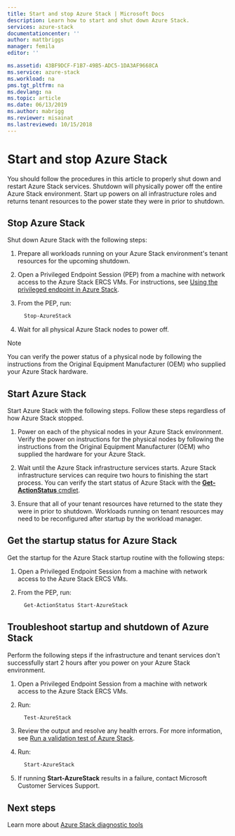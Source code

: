 ```yaml
---
title: Start and stop Azure Stack | Microsoft Docs
description: Learn how to start and shut down Azure Stack.
services: azure-stack
documentationcenter: ''
author: mattbriggs
manager: femila
editor: ''

ms.assetid: 43BF9DCF-F1B7-49B5-ADC5-1DA3AF9668CA
ms.service: azure-stack
ms.workload: na
pms.tgt_pltfrm: na
ms.devlang: na
ms.topic: article
ms.date: 06/13/2019
ms.author: mabrigg
ms.reviewer: misainat
ms.lastreviewed: 10/15/2018
---
```


# Start and stop Azure Stack
You should follow the procedures in this article to properly shut down and restart Azure Stack services. Shutdown will physically power off the entire Azure Stack environment. Start up powers on all infrastructure roles and returns tenant resources to the power state they were in prior to shutdown.

## Stop Azure Stack 

Shut down Azure Stack with the following steps:

1. Prepare all workloads running on your Azure Stack environment's tenant resources for the upcoming shutdown. 

2. Open a Privileged Endpoint Session (PEP) from a machine with network access to the Azure Stack ERCS VMs. For instructions, see [Using the privileged endpoint in Azure Stack](azure-stack-privileged-endpoint.md).

3. From the PEP, run:

    ```powershell
      Stop-AzureStack
    ```

4. Wait for all physical Azure Stack nodes to power off.

> [!Note]  
> You can verify the power status of a physical node by following the instructions from the Original Equipment Manufacturer (OEM) who supplied your Azure Stack hardware. 

## Start Azure Stack 

Start Azure Stack with the following steps. Follow these steps regardless of how Azure Stack stopped.

1. Power on each of the physical nodes in your Azure Stack environment. Verify the power on instructions for the physical nodes by following the instructions from the Original Equipment Manufacturer (OEM) who supplied the hardware for your Azure Stack.

2. Wait until the Azure Stack infrastructure services starts. Azure Stack infrastructure services can require two hours to finishing the start process. You can verify the start status of Azure Stack with the [**Get-ActionStatus** cmdlet](#get-the-startup-status-for-azure-stack).

3. Ensure that all of your tenant resources have returned to the state they were in prior to shutdown. Workloads running on tenant resources may need to be reconfigured after startup by the workload manager.

## Get the startup status for Azure Stack

Get the startup for the Azure Stack startup routine with the following steps:

1. Open a Privileged Endpoint Session from a machine with network access to the Azure Stack ERCS VMs.

2. From the PEP, run:

    ```powershell
      Get-ActionStatus Start-AzureStack
    ```

## Troubleshoot startup and shutdown of Azure Stack

Perform the following steps if the infrastructure and tenant services don't successfully start 2 hours after you power on your Azure Stack environment. 

1. Open a Privileged Endpoint Session from a machine with network access to the Azure Stack ERCS VMs.

2. Run: 

    ```powershell
      Test-AzureStack
      ```

3. Review the output and resolve any health errors. For more information, see [Run a validation test of Azure Stack](azure-stack-diagnostic-test.md).

4. Run:

    ```powershell
      Start-AzureStack
    ```

5. If running **Start-AzureStack** results in a failure, contact Microsoft Customer Services Support. 

## Next steps 

Learn more about [Azure Stack diagnostic tools](azure-stack-configure-on-demand-diagnostic-log-collection.md#using-pep)
